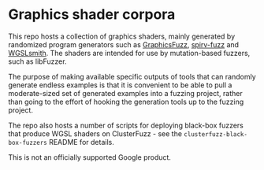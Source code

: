 Graphics shader corpora
=======================

This repo hosts a collection of graphics shaders, mainly generated by randomized
program generators such as [GraphicsFuzz](https://github.com/google/graphicsfuzz), [spirv-fuzz](https://github.com/KhronosGroup/SPIRV-Tools#fuzzer) and [WGSLsmith](https://github.com/hasali19/WGSLsmith). The shaders
are intended for use by mutation-based fuzzers, such as libFuzzer.

The purpose of making available specific outputs of tools that can randomly
generate endless examples is that it is convenient to be able to pull a
moderate-sized set of generated examples into a fuzzing project, rather than
going to the effort of hooking the generation tools up to the fuzzing project.

The repo also hosts a number of scripts for deploying black-box fuzzers that
produce WGSL shaders on ClusterFuzz - see the `clusterfuzz-black-box-fuzzers`
README for details.

This is not an officially supported Google product.
